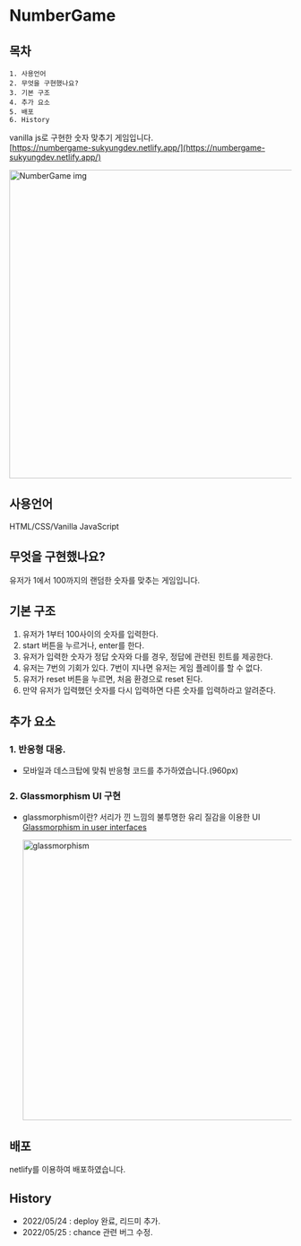# NumberGame

## 목차

```
1. 사용언어
2. 무엇을 구현했나요?
3. 기본 구조
4. 추가 요소
5. 배포
6. History
```

vanilla js로 구현한 숫자 맞추기 게임입니다.  
[https://numbergame-sukyungdev.netlify.app/](https://numbergame-sukyungdev.netlify.app/)

<img src="https://user-images.githubusercontent.com/96860670/170072878-080bd952-ee3b-4ee0-90fa-42ddfab76b37.png" alt="NumberGame img" width = "550px"/>

## 사용언어

HTML/CSS/Vanilla JavaScript

## 무엇을 구현했나요?

유저가 1에서 100까지의 랜덤한 숫자를 맞추는 게임입니다.

## 기본 구조

1. 유저가 1부터 100사이의 숫자를 입력한다.
2. start 버튼을 누르거나, enter를 한다.
3. 유저가 입력한 숫자가 정답 숫자와 다를 경우, 정답에 관련된 힌트를 제공한다.
4. 유저는 7번의 기회가 있다. 7번이 지나면 유저는 게임 플레이를 할 수 없다.
5. 유저가 reset 버튼을 누르면, 처음 환경으로 reset 된다.
6. 만약 유저가 입력했던 숫자를 다시 입력하면 다른 숫자를 입력하라고 알려준다.

## 추가 요소

### 1. 반응형 대응.

- 모바일과 데스크탑에 맞춰 반응형 코드를 추가하였습니다.(960px)

### 2. Glassmorphism UI 구현

- glassmorphism이란?
  서리가 낀 느낌의 불투명한 유리 질감을 이용한 UI  
  [Glassmorphism in user interfaces](https://uxdesign.cc/glassmorphism-in-user-interfaces-1f39bb1308c9)

  <img src="https://user-images.githubusercontent.com/96860670/170073411-208989c5-fa64-4c61-9c00-529ef0e87b49.png" alt="glassmorphism" width="500px" />

## 배포

netlify를 이용하여 배포하였습니다.

## History

- 2022/05/24 : deploy 완료, 리드미 추가.
- 2022/05/25 : chance 관련 버그 수정.
